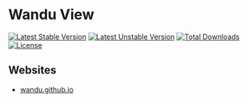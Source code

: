 Wandu View
===

[![Latest Stable Version](https://poser.pugx.org/wandu/view/v/stable.svg)](https://packagist.org/packages/wandu/view)
[![Latest Unstable Version](https://poser.pugx.org/wandu/view/v/unstable.svg)](https://packagist.org/packages/wandu/view)
[![Total Downloads](https://poser.pugx.org/wandu/view/downloads.svg)](https://packagist.org/packages/wandu/view)
[![License](https://poser.pugx.org/wandu/view/license.svg)](https://packagist.org/packages/wandu/view)

## Websites

- [wandu.github.io](https://wandu.github.io)
